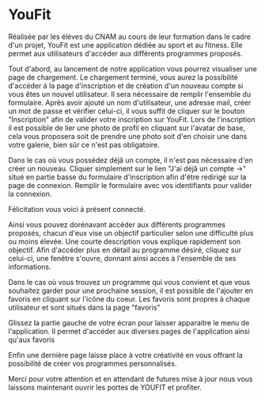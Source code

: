 # YouFit
  
  Réalisée par les élèves du CNAM au cours de leur formation dans le cadre d'un projet, YouFit est une application dédiée au sport et au fitness.
Elle permet aux utilisateurs d'accéder aux différents programmes proposés.

  Tout d'abord, au lancement de notre application vous pourrez visualiser une page de chargement.
Le chargement terminé, vous aurez la possibilité d'accéder à la page d'inscription et de création d'un nouveau compte si vous êtes un nouvel utilisateur. 
Il sera nécessaire de remplir l'ensemble du formulaire. Après avoir ajouté un nom d'utilisateur, une adresse mail, créer un mot de passe et vérifier celui-ci, il vous suffit de cliquer sur le bouton "Inscription" afin de valider votre inscription sur YouFit. 
Lors de l'inscription il est possible de lier une photo de profil en cliquant sur l'avatar de base, cela vous proposera soit de prendre une photo soit d'en choisir une dans votre galerie, bien sûr ce n'est pas obligatoire.
  
  Dans le cas où vous possédez déjâ un compte, il n'est pas nécessaire d'en créer un nouveau. Cliquer simplement sur le lien "J'ai déjâ un compte ->" situé en partie basse du formulaire d'inscription afin d'être redirigé sur la page de connexion. Remplir le formulaire avec vos identifiants pour valider la connexion.
  
  Félicitation vous voici à présent connecté.
  
  Ainsi vous pouvez dorénavant accéder aux différents programmes proposés, chacun d'eux vise un objectif particulier selon une difficulté plus ou moins élevée. Une courte description vous explique rapidement son objectif. Afin d'accéder plus en détail au programme désiré, cliquez sur celui-ci, une fenêtre s'ouvre, donnant ainsi accès à l'ensemble de ses informations.
  
  Dans le cas où vous trouvez un programme qui vous convient et que vous souhaitez garder pour une prochaine session, il est possible de l'ajouter en favoris en cliquant sur l'icône du coeur. Les favoris sont propres à chaque utilisateur et sont situés dans la page "favoris"
  
  Glissez la partie gauche de votre écran pour laisser apparaitre le menu de l'application. Il permet d'accéder aux diverses pages de l'application ainsi qu'aux favoris
  
  Enfin une dernière page laisse place à votre créativité en vous offrant la possibilité de créer vos programmes personnalisés.
  
 Merci pour votre attention et en attendant de futures mise à jour nous vous laissons maintenant ouvrir les portes de YOUFIT et profiter.
